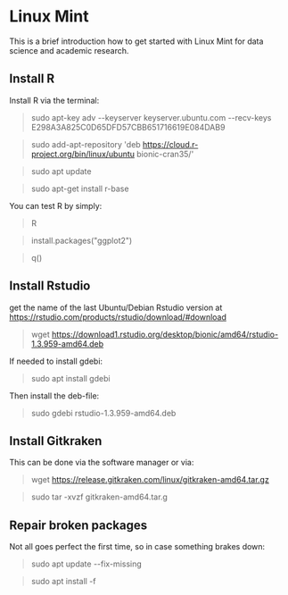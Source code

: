 # Linux Mint
This is a brief introduction how to get started with Linux Mint for data science and academic research. 


## Install R
Install R via the terminal:
> sudo apt-key adv --keyserver keyserver.ubuntu.com --recv-keys E298A3A825C0D65DFD57CBB651716619E084DAB9

> sudo add-apt-repository 'deb https://cloud.r-project.org/bin/linux/ubuntu bionic-cran35/'

> sudo apt update

> sudo apt-get install r-base

You can test R by simply: 
> R

> install.packages("ggplot2")

> q()

## Install Rstudio
get the name of the last Ubuntu/Debian Rstudio version at https://rstudio.com/products/rstudio/download/#download
> wget https://download1.rstudio.org/desktop/bionic/amd64/rstudio-1.3.959-amd64.deb

If needed to install gdebi:

> sudo apt install gdebi

Then install the deb-file:

> sudo gdebi rstudio-1.3.959-amd64.deb

## Install Gitkraken
This can be done via the software manager or via: 

> wget https://release.gitkraken.com/linux/gitkraken-amd64.tar.gz

> sudo tar -xvzf gitkraken-amd64.tar.g

## Repair broken packages
Not all goes perfect the first time, so in case something brakes down:

> sudo apt update --fix-missing

> sudo apt install -f
